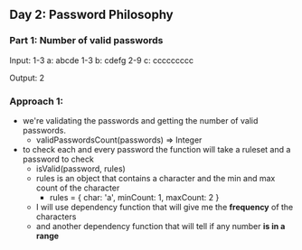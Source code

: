 ## Day 2: Password Philosophy

### Part 1: Number of valid passwords

Input:
1-3 a: abcde
1-3 b: cdefg
2-9 c: ccccccccc

Output:
2

### Approach 1:

- we're validating the passwords and getting the number of valid passwords.
  - validPasswordsCount(passwords) => Integer
- to check each and every password the function will take a ruleset and a password to check
  - isValid(password, rules)
  - rules is an object that contains a character and the min and max count of the character
    - rules = {
      char: 'a',
      minCount: 1,
      maxCount: 2
      }
  - I will use dependency function that will give me the **frequency** of the characters
  - and another dependency function that will tell if any number **is in a range**
